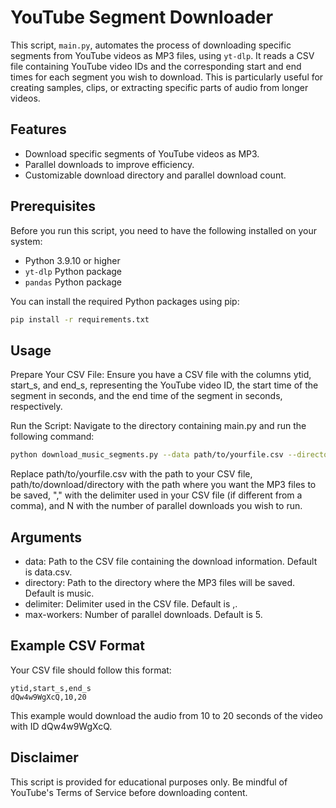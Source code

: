 # YouTube Segment Downloader

This script, `main.py`, automates the process of downloading specific segments from YouTube videos as MP3 files, using `yt-dlp`. It reads a CSV file containing YouTube video IDs and the corresponding start and end times for each segment you wish to download. This is particularly useful for creating samples, clips, or extracting specific parts of audio from longer videos.

## Features

- Download specific segments of YouTube videos as MP3.
- Parallel downloads to improve efficiency.
- Customizable download directory and parallel download count.

## Prerequisites

Before you run this script, you need to have the following installed on your system:
- Python 3.9.10 or higher
- `yt-dlp` Python package
- `pandas` Python package

You can install the required Python packages using pip:

```bash
pip install -r requirements.txt
```

## Usage
Prepare Your CSV File: Ensure you have a CSV file with the columns ytid, start_s, and end_s, representing the YouTube video ID, the start time of the segment in seconds, and the end time of the segment in seconds, respectively.

Run the Script: Navigate to the directory containing main.py and run the following command:

```bash
python download_music_segments.py --data path/to/yourfile.csv --directory path/to/download/directory --delimiter "," --max-workers N
```

Replace path/to/yourfile.csv with the path to your CSV file, path/to/download/directory with the path where you want the MP3 files to be saved, "," with the delimiter used in your CSV file (if different from a comma), and N with the number of parallel downloads you wish to run.

## Arguments
* data: Path to the CSV file containing the download information. Default is data.csv.
* directory: Path to the directory where the MP3 files will be saved. Default is music.
* delimiter: Delimiter used in the CSV file. Default is ,.
* max-workers: Number of parallel downloads. Default is 5.

## Example CSV Format
Your CSV file should follow this format:

```
ytid,start_s,end_s
dQw4w9WgXcQ,10,20
```
This example would download the audio from 10 to 20 seconds of the video with ID dQw4w9WgXcQ.

## Disclaimer
This script is provided for educational purposes only. Be mindful of YouTube's Terms of Service before downloading content.
